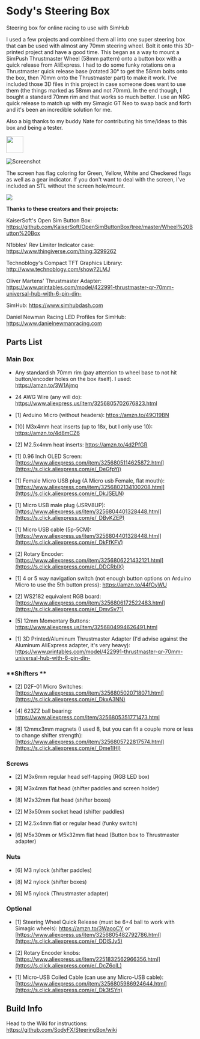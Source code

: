 # Sody's Steering Box
Steering box for online racing to use with SimHub

I used a few projects and combined them all into one super steering box that can be used with almost any 70mm steering wheel. Bolt it onto this 3D-printed project and have a good time. This began as a way to mount a SimPush Thrustmaster Wheel (58mm pattern) onto a button box with a quick release from AliExpress. I had to do some funky rotations on a Thrustmaster quick release base (rotated 30° to get the 58mm bolts onto the box, then 70mm onto the Thrustmaster part) to make it work. I've included those 3D files in this project in case someone does want to use them (the things marked as 58mm and not 70mm). In the end though, I bought a standard 70mm rim and that works so much better. I use an NRG quick release to match up with my Simagic GT Neo to swap back and forth and it's been an incredible solution for me.

Also a big thanks to my buddy Nate for contributing his time/ideas to this box and being a tester.

<a href="https://buymeacoffee.com/sodyfx"><img src="https://www.owlstown.com/assets/icons/bmc-yellow-button-e91f626c5320efe1868dd75673b6edae7d0e2e4f059d40cd3287a7c8536805e6.png" height="45"></a>

![Screenshot](images/preview_front1.png)

The screen has flag coloring for Green, Yellow, White and Checkered flags as well as a gear indicator. If you don't want to deal with the screen, I've included an STL without the screen hole/mount.

<img src="https://github.com/SodyFX/SteeringBox/blob/main/images/oledscreen_anim.gif">

**Thanks to these creators and their projects:**

KaiserSoft's Open Sim Button Box: https://github.com/KaiserSoft/OpenSimButtonBox/tree/master/Wheel%20Button%20Box

N1bbles' Rev Limiter Indicator case: https://www.thingiverse.com/thing:3299262

Technoblogy's Compact TFT Graphics Library: http://www.technoblogy.com/show?2LMJ

Oliver Martens' Thrustmaster Adapter: https://www.printables.com/model/422991-thrustmaster-qr-70mm-universal-hub-with-6-pin-din-

SimHub: https://www.simhubdash.com

Daniel Newman Racing LED Profiles for SimHub: https://www.danielnewmanracing.com


## **Parts List**

### **Main Box**

  - Any standardish 70mm rim (pay attention to wheel base to not hit button/encoder holes on the box itself). I used: https://amzn.to/3W1Ajmq

  - 24 AWG Wire (any will do): https://www.aliexpress.us/item/3256805702676823.html

  - [1] Arduino Micro (without headers): https://amzn.to/49O19BN

  - [10] M3x4mm heat inserts (up to 18x, but I only use 10): https://amzn.to/4d8mCZ6

  - [2] M2.5x4mm heat inserts: https://amzn.to/4d2PfGR

  - [1] 0.96 Inch OLED Screen: [https://www.aliexpress.com/item/3256805114625872.html](https://s.click.aliexpress.com/e/_DeGfpYj)

  - [1] Female Micro USB plug (A Micro usb Female, flat mouth): [https://www.aliexpress.com/item/3256802134100208.html](https://s.click.aliexpress.com/e/_DkJSELN)

  - [1] Micro USB male plug (JSRV8UP): [https://www.aliexpress.us/item/3256804401328448.html](https://s.click.aliexpress.com/e/_DBvKZEP)

  - [1] Micro USB cable (5p-5CM): [https://www.aliexpress.us/item/3256804401328448.html](https://s.click.aliexpress.com/e/_DkFfKFV)

  - [2] Rotary Encoder: [https://www.aliexpress.com/item/3256806221432121.html](https://s.click.aliexpress.com/e/_DDCRbIX)

  - [1] 4 or 5 way navigation switch (not enough button options on Arduino Micro to use the 5th button press): https://amzn.to/44fOyWU

  - [2] WS2182 equivalent RGB board: [https://www.aliexpress.com/item/3256806172522483.html](https://s.click.aliexpress.com/e/_DmvSv71)

  - [5] 12mm Momentary Buttons: [https://www.aliexpress.us/item/3256804994626491.html
](https://s.click.aliexpress.com/e/_Dk0i5OX)
  - [1] 3D Printed/Aluminum Thrustmaster Adapter (I'd advise against the Aluminum AliExpress adapter, it's very heavy): https://www.printables.com/model/422991-thrustmaster-qr-70mm-universal-hub-with-6-pin-din-


### **Shifters **

  - [2] D2F-01 Micro Switches: [https://www.aliexpress.com/item/3256805020718071.html](https://s.click.aliexpress.com/e/_DkxA3NN)
  
  - [4] 623ZZ ball bearing: https://www.aliexpress.com/item/3256805351771473.html
  
  - [8] 12mmx3mm magnets (I used 8, but you can fit a couple more or less to change shifter strength): [https://www.aliexpress.com/item/3256805722817574.html](https://s.click.aliexpress.com/e/_Dme1lHl)
  

### **Screws**

  - [2] M3x6mm regular head self-tapping (RGB LED box)
  
  - [8] M3x4mm flat head (shifter paddles and screen holder)

  - [8] M2x32mm flat head (shifter boxes)

  - [2] M3x50mm socket head (shifter paddles)

  - [2] M2.5x4mm flat or regular head (funky switch)

  - [6] M5x30mm or M5x32mm flat head (Button box to Thrustmaster adapter)

### **Nuts**
  
  - [6] M3 nylock (shifter paddles)

  - [8] M2 nylock (shifter boxes)

  - [6] M5 nylock (Thrustmaster adapter)


### **Optional**

  - [1] Steering Wheel Quick Release (must be 6+4 ball to work with Simagic wheels): https://amzn.to/3WaooCY or [https://www.aliexpress.us/item/3256805482792786.html](https://s.click.aliexpress.com/e/_DDISJv5)

  - [2] Rotary Encoder knobs: [https://www.aliexpress.us/item/2251832562966356.html](https://s.click.aliexpress.com/e/_DcZ6oIL)

  - [1] Micro-USB Coiled Cable (can use any Micro-USB cable): [https://www.aliexpress.com/item/3256805986924644.html](https://s.click.aliexpress.com/e/_Dk3tSYn)

## Build Info

Head to the Wiki for instructions: https://github.com/SodyFX/SteeringBox/wiki
